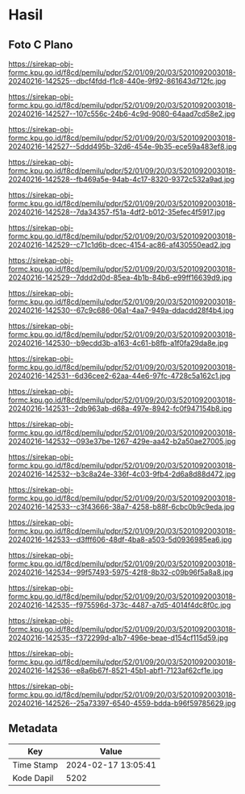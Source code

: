 # Hasil

## Foto C Plano

https://sirekap-obj-formc.kpu.go.id/f8cd/pemilu/pdpr/52/01/09/20/03/5201092003018-20240216-142525--dbcf4fdd-f1c8-440e-9f92-861643d712fc.jpg

https://sirekap-obj-formc.kpu.go.id/f8cd/pemilu/pdpr/52/01/09/20/03/5201092003018-20240216-142527--107c556c-24b6-4c9d-9080-64aad7cd58e2.jpg

https://sirekap-obj-formc.kpu.go.id/f8cd/pemilu/pdpr/52/01/09/20/03/5201092003018-20240216-142527--5ddd495b-32d6-454e-9b35-ece59a483ef8.jpg

https://sirekap-obj-formc.kpu.go.id/f8cd/pemilu/pdpr/52/01/09/20/03/5201092003018-20240216-142528--fb469a5e-94ab-4c17-8320-9372c532a9ad.jpg

https://sirekap-obj-formc.kpu.go.id/f8cd/pemilu/pdpr/52/01/09/20/03/5201092003018-20240216-142528--7da34357-f51a-4df2-b012-35efec4f5917.jpg

https://sirekap-obj-formc.kpu.go.id/f8cd/pemilu/pdpr/52/01/09/20/03/5201092003018-20240216-142529--c71c1d6b-dcec-4154-ac86-af430550ead2.jpg

https://sirekap-obj-formc.kpu.go.id/f8cd/pemilu/pdpr/52/01/09/20/03/5201092003018-20240216-142529--7ddd2d0d-85ea-4b1b-84b6-e99ff16639d9.jpg

https://sirekap-obj-formc.kpu.go.id/f8cd/pemilu/pdpr/52/01/09/20/03/5201092003018-20240216-142530--67c9c686-06a1-4aa7-949a-ddacdd28f4b4.jpg

https://sirekap-obj-formc.kpu.go.id/f8cd/pemilu/pdpr/52/01/09/20/03/5201092003018-20240216-142530--b9ecdd3b-a163-4c61-b8fb-a1f0fa29da8e.jpg

https://sirekap-obj-formc.kpu.go.id/f8cd/pemilu/pdpr/52/01/09/20/03/5201092003018-20240216-142531--6d36cee2-62aa-44e6-97fc-4728c5a162c1.jpg

https://sirekap-obj-formc.kpu.go.id/f8cd/pemilu/pdpr/52/01/09/20/03/5201092003018-20240216-142531--2db963ab-d68a-497e-8942-fc0f947154b8.jpg

https://sirekap-obj-formc.kpu.go.id/f8cd/pemilu/pdpr/52/01/09/20/03/5201092003018-20240216-142532--093e37be-1267-429e-aa42-b2a50ae27005.jpg

https://sirekap-obj-formc.kpu.go.id/f8cd/pemilu/pdpr/52/01/09/20/03/5201092003018-20240216-142532--b3c8a24e-336f-4c03-9fb4-2d6a8d88d472.jpg

https://sirekap-obj-formc.kpu.go.id/f8cd/pemilu/pdpr/52/01/09/20/03/5201092003018-20240216-142533--c3f43666-38a7-4258-b88f-6cbc0b9c9eda.jpg

https://sirekap-obj-formc.kpu.go.id/f8cd/pemilu/pdpr/52/01/09/20/03/5201092003018-20240216-142533--d3fff606-48df-4ba8-a503-5d0936985ea6.jpg

https://sirekap-obj-formc.kpu.go.id/f8cd/pemilu/pdpr/52/01/09/20/03/5201092003018-20240216-142534--99f57493-5975-42f8-8b32-c09b96f5a8a8.jpg

https://sirekap-obj-formc.kpu.go.id/f8cd/pemilu/pdpr/52/01/09/20/03/5201092003018-20240216-142535--f975596d-373c-4487-a7d5-4014f4dc8f0c.jpg

https://sirekap-obj-formc.kpu.go.id/f8cd/pemilu/pdpr/52/01/09/20/03/5201092003018-20240216-142535--f372299d-a1b7-496e-beae-d154cf115d59.jpg

https://sirekap-obj-formc.kpu.go.id/f8cd/pemilu/pdpr/52/01/09/20/03/5201092003018-20240216-142536--e8a6b67f-8521-45b1-abf1-7123af62cf1e.jpg

https://sirekap-obj-formc.kpu.go.id/f8cd/pemilu/pdpr/52/01/09/20/03/5201092003018-20240216-142526--25a73397-6540-4559-bdda-b96f59785629.jpg


## Metadata

| Key        | Value               |
| ---------- | ------------------- |
| Time Stamp | 2024-02-17 13:05:41 |
| Kode Dapil | 5202                |



